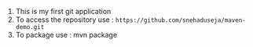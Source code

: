 1. This is my first git application
2. To access the repository use : `https://github.com/snehaduseja/maven-demo.git`
3. To package use : mvn package
